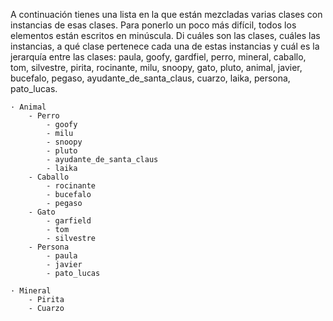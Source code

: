 A continuación tienes una lista en la que están mezcladas varias clases con
instancias de esas clases. Para ponerlo un poco más difícil, todos los elementos
están escritos en minúscula. Di cuáles son las clases, cuáles las instancias,
a qué clase pertenece cada una de estas instancias y cuál es la jerarquía
entre las clases: paula, goofy, gardfiel, perro, mineral, caballo, tom, silvestre,
pirita, rocinante, milu, snoopy, gato, pluto, animal, javier, bucefalo, pegaso,
ayudante_de_santa_claus, cuarzo, laika, persona, pato_lucas.

    · Animal
        - Perro
            - goofy
            - milu
            - snoopy
            - pluto
            - ayudante_de_santa_claus
            - laika
        - Caballo
            - rocinante
            - bucefalo
            - pegaso
        - Gato
            - garfield
            - tom
            - silvestre
        - Persona
            - paula
            - javier
            - pato_lucas
    
    · Mineral
        - Pirita
        - Cuarzo